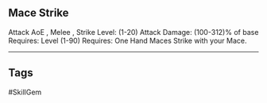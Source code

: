 ## Mace Strike
Attack
AoE , Melee , Strike
Level: (1-20)
Attack Damage: (100-312)% of base
Requires: Level (1-90)
Requires: One Hand Maces
Strike with your Mace.

---
## Tags
#SkillGem
